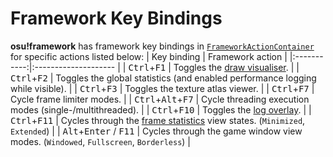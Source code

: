 # Framework Key Bindings
**osu!framework** has framework key bindings in [`FrameworkActionContainer`](https://github.com/ppy/osu-framework/blob/master/osu.Framework/Input/FrameworkActionContainer.cs) for specific actions listed below:
| Key binding | Framework action |
|:-----------:|:-------------------- |
| <kbd>Ctrl</kbd>+<kbd>F1</kbd> | Toggles the [draw visualiser](/ppy/osu-framework/wiki/Debug-Overlays:-Draw-Visualizer). |
| <kbd>Ctrl</kbd>+<kbd>F2</kbd> | Toggles the global statistics (and enabled performance logging while visible). |
| <kbd>Ctrl</kbd>+<kbd>F3</kbd> | Toggles the texture atlas viewer. |
| <kbd>Ctrl</kbd>+<kbd>F7</kbd> | Cycle frame limiter modes. |
| <kbd>Ctrl</kbd>+<kbd>Alt</kbd>+<kbd>F7</kbd> | Cycle threading execution modes (single-/multithreaded). |
| <kbd>Ctrl</kbd>+<kbd>F10</kbd> | Toggles the [log overlay](/ppy/osu-framework/wiki/Debug-Overlays:-Log-Overlay). |
| <kbd>Ctrl</kbd>+<kbd>F11</kbd> | Cycles through the [frame statistics](/ppy/osu-framework/wiki/Debug-Overlays:-Frame-Statistics-Overlay) view states. (`Minimized`, `Extended`) |
| <kbd>Alt</kbd>+<kbd>Enter</kbd> / <kbd>F11</kbd> | Cycles through the game window view modes. (`Windowed`, `Fullscreen`, `Borderless`) |